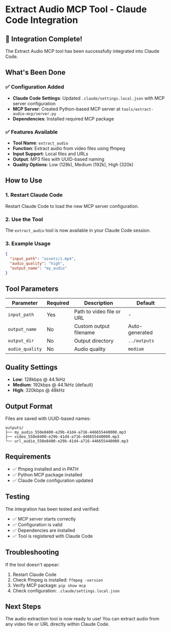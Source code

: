 # Extract Audio MCP Tool - Claude Code Integration

## 🎉 Integration Complete!

The Extract Audio MCP tool has been successfully integrated into Claude Code.

## What's Been Done

### ✅ Configuration Added
- **Claude Code Settings**: Updated `.claude/settings.local.json` with MCP server configuration
- **MCP Server**: Created Python-based MCP server at `tools/extract-audio-mcp/server.py`
- **Dependencies**: Installed required MCP package

### ✅ Features Available
- **Tool Name**: `extract_audio`
- **Function**: Extract audio from video files using ffmpeg
- **Input Support**: Local files and URLs
- **Output**: MP3 files with UUID-based naming
- **Quality Options**: Low (128k), Medium (192k), High (320k)

## How to Use

### 1. Restart Claude Code
Restart Claude Code to load the new MCP server configuration.

### 2. Use the Tool
The `extract_audio` tool is now available in your Claude Code session.

### 3. Example Usage
```json
{
  "input_path": "assets/1.mp4",
  "audio_quality": "high",
  "output_name": "my_audio"
}
```

## Tool Parameters

| Parameter | Required | Description | Default |
|-----------|----------|-------------|---------|
| `input_path` | Yes | Path to video file or URL | - |
| `output_name` | No | Custom output filename | Auto-generated |
| `output_dir` | No | Output directory | `../outputs` |
| `audio_quality` | No | Audio quality | `medium` |

## Quality Settings

- **Low**: 128kbps @ 44.1kHz
- **Medium**: 192kbps @ 44.1kHz (default)
- **High**: 320kbps @ 48kHz

## Output Format

Files are saved with UUID-based names:
```
outputs/
├── my_audio_550e8400-e29b-41d4-a716-446655440000.mp3
├── video_550e8400-e29b-41d4-a716-446655440000.mp3
└── url_audio_550e8400-e29b-41d4-a716-446655440000.mp3
```

## Requirements

- ✅ ffmpeg installed and in PATH
- ✅ Python MCP package installed
- ✅ Claude Code configuration updated

## Testing

The integration has been tested and verified:
- ✅ MCP server starts correctly
- ✅ Configuration is valid
- ✅ Dependencies are installed
- ✅ Tool is registered with Claude Code

## Troubleshooting

If the tool doesn't appear:
1. Restart Claude Code
2. Check ffmpeg is installed: `ffmpeg -version`
3. Verify MCP package: `pip show mcp`
4. Check configuration: `.claude/settings.local.json`

## Next Steps

The audio extraction tool is now ready to use! You can extract audio from any video file or URL directly within Claude Code.